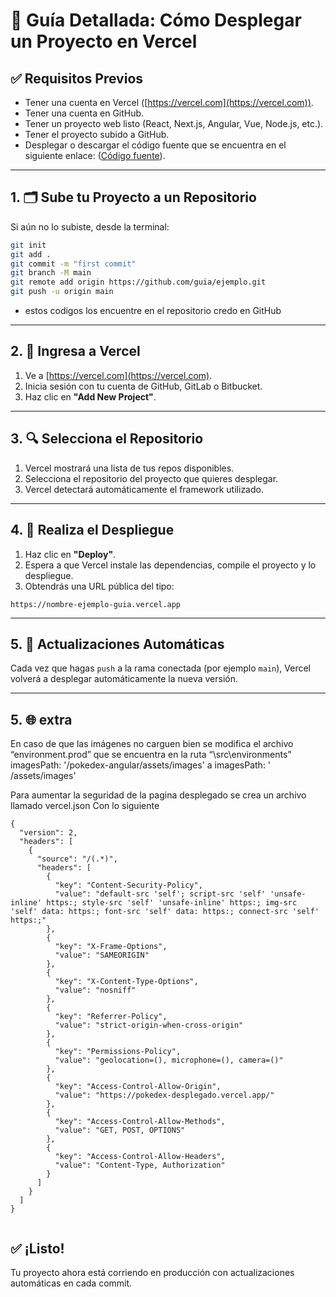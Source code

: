 
# 🚀 Guía Detallada: Cómo Desplegar un Proyecto en Vercel

## ✅ Requisitos Previos

- Tener una cuenta en Vercel ([https://vercel.com](https://vercel.com)).
- Tener una cuenta en GitHub.
- Tener un proyecto web listo (React, Next.js, Angular, Vue, Node.js, etc.).
- Tener el proyecto subido a GitHub.
- Desplegar o descargar el código fuente que se encuentra en el siguiente enlace: ([Código fuente](https://github.com/rcuello/ac4dem1a/tree/master/sistemas-distribuidos/poke-dex-lab)).

---

## 1. 🗂 Sube tu Proyecto a un Repositorio

Si aún no lo subiste, desde la terminal:

```bash
git init
git add .
git commit -m "first commit"
git branch -M main
git remote add origin https://github.com/guia/ejemplo.git
git push -u origin main

```
- estos codigos los encuentre en el repositorio credo en GitHub
---

## 2. 🔐 Ingresa a Vercel

1. Ve a [https://vercel.com](https://vercel.com).
2. Inicia sesión con tu cuenta de GitHub, GitLab o Bitbucket.
3. Haz clic en **"Add New Project"**.

---

## 3. 🔍 Selecciona el Repositorio

1. Vercel mostrará una lista de tus repos disponibles.
2. Selecciona el repositorio del proyecto que quieres desplegar.
3. Vercel detectará automáticamente el framework utilizado.

---

## 4. 🚀 Realiza el Despliegue

1. Haz clic en **"Deploy"**.
2. Espera a que Vercel instale las dependencias, compile el proyecto y lo despliegue.
3. Obtendrás una URL pública del tipo:

```
https://nombre-ejemplo-guia.vercel.app
```

---

## 5. 🔁 Actualizaciones Automáticas

Cada vez que hagas `push` a la rama conectada (por ejemplo `main`), Vercel volverá a desplegar automáticamente la nueva versión.

---


## 5. 🌐 extra

En caso de que las imágenes no carguen bien se modifica el archivo “environment.prod” que se encuentra en la ruta “\src\environments”  
imagesPath: '/pokedex-angular/assets/images' 
a 
imagesPath: ' /assets/images'

Para aumentar la seguridad de la pagina desplegado se crea un archivo llamado vercel.json 
Con lo siguiente 
```
{
  "version": 2,
  "headers": [
    {
      "source": "/(.*)",
      "headers": [
        {
          "key": "Content-Security-Policy",
          "value": "default-src 'self'; script-src 'self' 'unsafe-inline' https:; style-src 'self' 'unsafe-inline' https:; img-src 'self' data: https:; font-src 'self' data: https:; connect-src 'self' https:;"
        },
        {
          "key": "X-Frame-Options",
          "value": "SAMEORIGIN"
        },
        {
          "key": "X-Content-Type-Options",
          "value": "nosniff"
        },
        {
          "key": "Referrer-Policy",
          "value": "strict-origin-when-cross-origin"
        },
        {
          "key": "Permissions-Policy",
          "value": "geolocation=(), microphone=(), camera=()"
        },
        {
          "key": "Access-Control-Allow-Origin",
          "value": "https://pokedex-desplegado.vercel.app/"
        },
        {
          "key": "Access-Control-Allow-Methods",
          "value": "GET, POST, OPTIONS"
        },
        {
          "key": "Access-Control-Allow-Headers",
          "value": "Content-Type, Authorization"
        }
      ]
    }
  ]
}


```





## ✅ ¡Listo!

Tu proyecto ahora está corriendo en producción con actualizaciones automáticas en cada commit.

